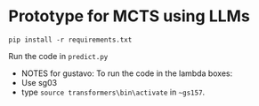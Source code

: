 
# Prototype for MCTS using LLMs

`pip install -r requirements.txt`

Run the code in `predict.py`


- NOTES for gustavo: 
To run the code in the lambda boxes:
- Use sg03
- type `source transformers\bin\activate` in `~gs157`.